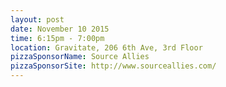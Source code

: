 ---
layout: post
date: November 10 2015
time: 6:15pm - 7:00pm
location: Gravitate, 206 6th Ave, 3rd Floor
pizzaSponsorName: Source Allies
pizzaSponsorSite: http://www.sourceallies.com/
---